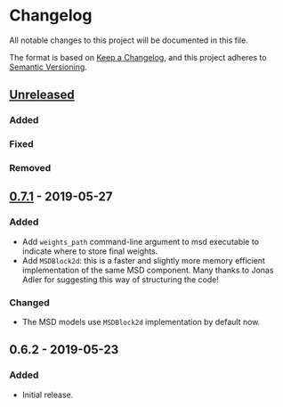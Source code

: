 # Changelog
All notable changes to this project will be documented in this file.

The format is based on [Keep a Changelog](https://keepachangelog.com/en/1.0.0/),
and this project adheres to [Semantic Versioning](https://semver.org/spec/v2.0.0.html).

## [Unreleased]
### Added
### Fixed
### Removed

## [0.7.1] - 2019-05-27
### Added
- Add `weights_path` command-line argument to msd executable to indicate
  where to store final weights.
- Add `MSDBlock2d`: this is a faster and slightly more memory efficient
  implementation of the same MSD component. Many thanks to Jonas
  Adler for suggesting this way of structuring the code!
### Changed
- The MSD models use `MSDBlock2d` implementation by default now.

## 0.6.2 - 2019-05-23
### Added
- Initial release.

[Unreleased]: https://www.github.com/ahendriksen/msd_pytorch/compare/v0.6.2...master
[0.7.1]: https://www.github.com/ahendriksen/msd_pytorch/compare/v0.6.2...v0.7.1
